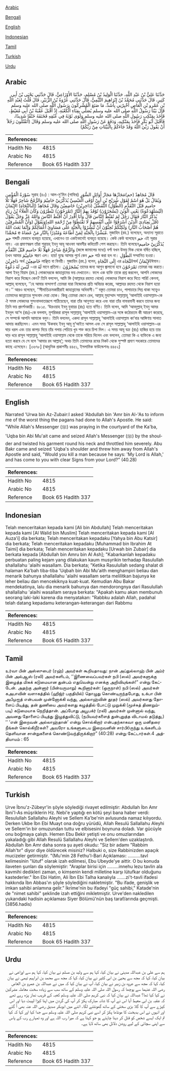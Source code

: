 [Arabic](#arabic)

[Bengali](#bengali)

[English](#english)

[Indonesian](#indonesian)

[Tamil](#tamil)

[Turkish](#turkish)

[Urdu](#urdu)

## Arabic


<div dir="rtl" lang="ar" style={{fontSize:'larger',backgroundColor:'#f8f9fa',padding:20}}>
حَدَّثَنَا عَلِيُّ بْنُ عَبْدِ اللَّهِ، حَدَّثَنَا الْوَلِيدُ بْنُ مُسْلِمٍ، حَدَّثَنَا الأَوْزَاعِيُّ، قَالَ حَدَّثَنِي يَحْيَى بْنُ أَبِي كَثِيرٍ، قَالَ حَدَّثَنِي مُحَمَّدُ بْنُ إِبْرَاهِيمَ التَّيْمِيُّ، قَالَ حَدَّثَنِي عُرْوَةُ بْنُ الزُّبَيْرِ، قَالَ قُلْتُ لِعَبْدِ اللَّهِ بْنِ عَمْرِو بْنِ الْعَاصِ أَخْبِرْنِي بِأَشَدِّ، مَا صَنَعَ الْمُشْرِكُونَ بِرَسُولِ اللَّهِ صلى الله عليه وسلم قَالَ بَيْنَا رَسُولُ اللَّهِ صلى الله عليه وسلم يُصَلِّي بِفِنَاءِ الْكَعْبَةِ، إِذْ أَقْبَلَ عُقْبَةُ بْنُ أَبِي مُعَيْطٍ، فَأَخَذَ بِمَنْكِبِ رَسُولِ اللَّهِ صلى الله عليه وسلم وَلَوَى ثَوْبَهُ فِي عُنُقِهِ فَخَنَقَهُ خَنْقًا شَدِيدًا، فَأَقْبَلَ أَبُو بَكْرٍ فَأَخَذَ بِمَنْكِبِهِ، وَدَفَعَ عَنْ رَسُولِ اللَّهِ صلى الله عليه وسلم وَقَالَ ‏(‏أَتَقْتُلُونَ رَجُلاً أَنْ يَقُولَ رَبِّيَ اللَّهُ وَقَدْ جَاءَكُمْ بِالْبَيِّنَاتِ مِنْ رَبِّكُمْ‏)‏
</div>
<div style={{backgroundColor:'#f8f9fa',padding:20, marginBottom: 10}}><table> <thead> <tr> <th>References:</th> <th></th> </tr> </thead> <tbody><tr><td>Hadith No</td><td>4815</td></tr><tr><td>Arabic No</td><td>4815</td></tr><tr><td>Reference</td><td>Book 65 Hadith 337</td></tr></tbody></table></div>

## Bengali


<div dir="ltr" lang="bn" style={{fontSize:'larger',backgroundColor:'#f8f9fa',padding:20}}>
سُوْرَةُ الْمُؤْمِنِ সূরাহ (৪০) : আল-মু’মিন (গাফির) قَالَ مُجَاهِدٌ (حم)مَجَازُهَا مَجَازُ أَوَائِلِ السُّوَرِ وَيُقَالُ بَلْ هُوَ اسْمٌ لِقَوْلِ شُرَيْحِ بْنِ أَبِيْ أَوْفَى الْعَبْسِيِّ يُذَكِّرُنِيْ حَامِيْمَ وَالرُّمْحُ شَاجِرٌ فَهَلَّا تَلَا حاميم قَبْلَ التَّقَدُّمِ (الطَّوْلِ) التَّفَضُّلُ (دَاخِرِيْنَ) خَاضِعِيْنَ وَقَالَ مُجَاهِدٌ (إِلَىالنَّجَاةِ) الإِيْمَانُ (لَيْسَلَهُدَعْوَةٌ) يَعْنِي الْوَثَنَ (يُسْجَرُوْنَ) تُوْقَدُ بِهِمْ النَّارُ (تَمْرَحُوْنَ) تَبْطَرُوْنَ وَكَانَ الْعَلَاءُ بْنُ زِيَادٍ يُذَكِّرُ النَّارَ فَقَالَ رَجُلٌ لِمَ تُقَنِّطْ النَّاسَ قَالَ وَأَنَا أَقْدِرُ أَنْ أُقَنِّطَ النَّاسَ وَاللهُ عَزَّ وَجَلَّ يَقُوْلُ (قُلْ يٰعِبَادِيَ الَّذِيْنَ أَسْرَفُوْا عَلٰٓى أَنْفُسِهِمْ لَا تَقْنَطُوْا مِنْ رَّحْمَةِ اللهِ)وَيَقُوْلُ (وَأَنَّ الْمُسْرِفِيْنَ هُمْ أَصْحَابُ النَّارِ) وَلَكِنَّكُمْ تُحِبُّوْنَ أَنْ تُبَشَّرُوْا بِالْجَنَّةِ عَلَى مَسَاوِئِ أَعْمَالِكُمْ وَإِنَّمَا بَعَثَ اللهُ مُحَمَّدًا e مُبَشِّرًا بِالْجَنَّةِ لِمَنْ أَطَاعَهُ وَمُنْذِرًا بِالنَّارِ مَنْ عَصَاهُ. মুজাহিদ (রহ.) বলেছেন, অন্যান্য সূরাতে حم শব্দটি যেভাবে ব্যবহৃত হয়েছে, এখানেও তা একইভাবেই ব্যবহৃত হয়েছে। কেউ কেউ বলেছেন حم এই সূরার নাম। এর প্রমাণস্বরূপ তাঁরা শুরায়হ্ ইবনু আবূ আওফা আবসীর কবিতাটি পেশ করছেন। তিনি বলেছেনيُذَكِّرُنِيْ حاميم وَالرُّمْحُ شَاجِرٌ فَهَلَّا تَلَا حاميم قَبْلَ التَّقَدُّمِ (জঙ্গে জামালের মধ্যে) বর্শা যখন উভয় দিক থেকে বর্ষিত হচ্ছিল, তখন আমার حَامِيْمَ স্মরণ এল। হায়! যুদ্ধে আসার পুর্বে কেন حم পাঠ করা হল না। الطَّوْلِ সম্মানিত হওয়া। دَاخِرِيْنَ অর্থ خَاضِعِيْنَ লাঞ্ছিত বা বিনয়ী। মুজাহিদ (রহ.) বলেন, إِلَى النَّجَاةِ এর النَّجَاةঅর্থ الإِيْمَانُঈমান। لَيْسَ لَهُ دَعْوَةٌ -এর لَهُ মানে প্রতিমা। يُسْجَرُوْنَ তাদের জন্য আগুন জ্বালানো হবে تَمْرَحُوْنَ তোমরা দম্ভ করতে। আলা ইবনু যিয়াদ (রহ.) লোকদেরকে জাহান্নামের ভয় দেখাতেন। ফলে এক ব্যক্তি তাকে প্রশ্ন করলেন, আপনি লোকদের নিরাশ করে দিচ্ছেন কেন? তিনি বললেন, আমি কি (আল্লাহর রহমত থেকে) লোকদের নিরাশ করে দিতে পারি! কেননা, আল্লাহ্ বলেছেন, ‘‘হে আমার বান্দাগণ! তোমরা যারা নিজেদের প্রতি অবিচার করেছ, আল্লাহর রহমত থেকে নিরাশ হয়ো না।’’ আরও বলেছেন, ‘‘সীমাতিক্রমকারীরাই জাহান্নামের অধিবাসী।’’ বস্তুত তোমরা চাও, পাপাচারে লিপ্ত থাকা সত্ত্বেও তোমাদের জান্নাতের সুসংবাদ দেয়া হোক। কিন্তু তোমরা জেনে রেখ, আল্লাহ্ মুহাম্মাদ সাল্লাল্লাহু ‘আলাইহি ওয়াসাল্লাম-কে ঐ সমস্ত লোকদের সুসংবাদদাতারূপে পাঠিয়েছেন, যারা তাঁর আনুগত্য করে এবং যারা তাঁর নাফরমানী করবে তাদের জন্য তিনি ভয় প্রদর্শনকারী। ৪৮১৫. ‘উরওয়াহ ইবনু যুবায়র (রাঃ) হতে বর্ণিত। তিনি বলেন, আমি ‘আবদুল্লাহ্ ইবনু আমর ইবনুল আ‘স (রাঃ)-কে বললাম, মুশরিকরা রাসূল সাল্লাল্লাহু ‘আলাইহি ওয়াসাল্লাম-এর সঙ্গে কঠোরতম কী আচরণ করেছে, সে সম্পর্কে আপনি আমাকে বলুন। তিনি বললেন, একদা রাসূল সাল্লাল্লাহু ‘আলাইহি ওয়াসাল্লাম কা‘বার আঙ্গিণায় সালাত আদায় করছিলেন। এমন সময় ‘উকবাহ ইবনু আবূ মু’আইত আসল এবং সে রাসূল সাল্লাল্লাহু ‘আলাইহি ওয়াসাল্লাম-এর ঘাড় ধরল এবং তার কাপড় দিয়ে তাঁর গলায় পেচিয়ে খুব শক্ত করে চিপা দিল। এ সময় আবূ বক্র (রাঃ) হাজির হয়ে তার ঘাড় ধরে রাসূল সাল্লাল্লাহু ‘আলাইহি ওয়াসাল্লাম থেকে তাকে সরিয়ে দিলেন এবং বললেন, তোমরা কি এ ব্যক্তিকে এ জন্য হত্যা করবে যে সে বলে ‘আমার রব আল্লাহ্’; অথচ তিনি তোমাদের রবের নিকট থেকে সুস্পষ্ট প্রমাণ সহকারে তোমাদের কাছে এসেছেন। [৩৬৭৮] (আধুনিক প্রকাশনীঃ ৪৪৫১, ইসলামিক ফাউন্ডেশনঃ ৪৪৫২)
</div>
<div style={{backgroundColor:'#f8f9fa',padding:20, marginBottom: 10}}><table> <thead> <tr> <th>References:</th> <th></th> </tr> </thead> <tbody><tr><td>Hadith No</td><td>4815</td></tr><tr><td>Arabic No</td><td>4815</td></tr><tr><td>Reference</td><td>Book 65 Hadith 337</td></tr></tbody></table></div>

## English


<div dir="ltr" lang="en" style={{fontSize:'larger',backgroundColor:'#f8f9fa',padding:20}}>
Narrated 'Urwa bin Az-Zubair:I asked 'Abdullah bin 'Amr bin Al-'As to inform me of the worst thing the pagans had done to Allah's Apostle. He said: "While Allah's Messenger (ﷺ) was praying in the courtyard of the Ka'ba, 'Uqba bin Abi Mu'ait came and seized Allah's Messenger (ﷺ) by the shoulder and twisted his garment round his neck and throttled him severely. Abu Bakr came and seized 'Uqba's shoulder and threw him away from Allah's Apostle and said, "Would you kill a man because he says: 'My Lord is Allah,' and has come to you with clear Signs from your Lord?" (40.28)
</div>
<div style={{backgroundColor:'#f8f9fa',padding:20, marginBottom: 10}}><table> <thead> <tr> <th>References:</th> <th></th> </tr> </thead> <tbody><tr><td>Hadith No</td><td>4815</td></tr><tr><td>Arabic No</td><td>4815</td></tr><tr><td>Reference</td><td>Book 65 Hadith 337</td></tr></tbody></table></div>

## Indonesian


<div dir="ltr" lang="id" style={{fontSize:'larger',backgroundColor:'#f8f9fa',padding:20}}>
Telah menceritakan kepada kami [Ali bin Abdullah] Telah menceritakan kepada kami [Al Walid bin Muslim] Telah menceritakan kepada kami [Al Auza'i] dia berkata; Telah menceritakan kepadaku [Yahya bin Abu Katsir] dia berkata; Telah menceritakan kepadaku [Muhammad bin Ibrahim At Taimi] dia berkata; Telah menceritakan kepadaku [Urwah bin Zubair] dia berkata kepada [Abdullah bin Amru bin Al Ash]; "Kabarkanlah kepadaku perbuatan paling kejam yang dilakukan kaum musyrikin terhadap Rasulullah shallallahu 'alaihi wasallam. Dia berkata; "Ketika Rasulullah sedang shalat di halaman Ka'bah tiba-tiba 'Uqbah bin Abi Mu'aith menghampiri beliau dan menarik bahunya shallallahu 'alaihi wasallam serta melilitkan bajunya ke leher beliau dan mencekiknya kuat-kuat. Kemudian Abu Bakar mendekatinya, lalu dia menarik bahunya dan mendorongnya dari Rasulullah shallallahu 'alaihi wasallam seraya berkata: "Apakah kamu akan membunuh seorang laki-laki karena dia menyatakan: "Rabbku adalah Allah, padahal telah datang kepadamu keterangan-keterangan dari Rabbmu
</div>
<div style={{backgroundColor:'#f8f9fa',padding:20, marginBottom: 10}}><table> <thead> <tr> <th>References:</th> <th></th> </tr> </thead> <tbody><tr><td>Hadith No</td><td>4815</td></tr><tr><td>Arabic No</td><td>4815</td></tr><tr><td>Reference</td><td>Book 65 Hadith 337</td></tr></tbody></table></div>

## Tamil


<div dir="ltr" lang="ta" style={{fontSize:'larger',backgroundColor:'#f8f9fa',padding:20}}>
உர்வா பின் அஸ்ஸுபைர் (ரஹ்) அவர்கள் கூறியதாவது: நான் அப்துல்லாஹ் பின் அம்ர் பின் அல்ஆஸ் (ரலி) அவர்களிடம், ‘‘இணைவைப்பவர்கள் நபி (ஸல்) அவர்களுக்கு இழைத்த மிகக் கடுமையான துன்பம் எதுவென்று எனக்கு அறிவியுங்கள்!” என்று கேட்டேன். அதற்கு அன்னார் (பின்வருமாறு) கூறினார்கள்: (ஒருநாள்) நபி (ஸல்) அவர்கள் கஅபாவின் வளாகத்தில் (ஹிஜ்ர் பகுதியில்) தொழுது கொண்டிருந்தபோது, உக்பா பின் அபீமுஐத் என்பவன் முன்னோக்கி வந்து, அல்லாஹ்வின் தூதர் (ஸல்) அவர்களது தோளைப் பிடித்து, தன் துணியை அவர்களது கழுத்தில் போட்டு முறுக்கி (மூச்சுத் திணறும்படி) கடுமையாக நெறித்தான். அப்போது அபூபக்ர் (ரலி) அவர்கள் முன்னால் வந்து, அவனது தோளைப் பிடித்து இழுத்துவிட்டு, (நபியவர்களைத் துன்புறுத்த விடாமல் தடுத்து,) ‘‘ ‘என் இறைவன் அல்லாஹ்தான்’ என்று சொல்கிறார் என்பதற்காகவா ஒரு மனிதரை நீங்கள் கொல்கிறீர்கள்? அவரோ உங்களுடைய இறைவனின் சார்பிóருந்து உங்களிடம் தெளிவான சான்றுகளைக் கொண்டுவந்திருக்கிறார்” (40:28) என்று கேட்டார்கள்.4 அத்தியாயம் : 65
</div>
<div style={{backgroundColor:'#f8f9fa',padding:20, marginBottom: 10}}><table> <thead> <tr> <th>References:</th> <th></th> </tr> </thead> <tbody><tr><td>Hadith No</td><td>4815</td></tr><tr><td>Arabic No</td><td>4815</td></tr><tr><td>Reference</td><td>Book 65 Hadith 337</td></tr></tbody></table></div>

## Turkish


<div dir="ltr" lang="tr" style={{fontSize:'larger',backgroundColor:'#f8f9fa',padding:20}}>
Urve İbnu'z-Zübeyr'in şöyle söylediği rivayet edilmiştir: Abdullah İbn Amr İbni'l-As müşriklerin Hz. Nebi'e yaptığı en kötü şeyi bana haber verdi: Resulullah Sallallahu Aleyhi ve Sellem Ka'be'nin avlusunda namaz kılıyordu. Derken Ukbe İbn Ebi Muayt ona doğru yürüdü, Allah Resulü Sallallahu Aleyhi ve Sellem'in bir omuzundan tuttu ve elbisesini boynuna doladı. Var gücüyle onu boğmaya çalıştı. Hemen Ebu Bekir yetişti ve onu omuzlarından yakaladığı gibi Allah Resulü Sallallahu Aleyhi ve Sellem'den uzaklaştırdı. Abdullah İbn Amr daha sonra şu ayeti okudu: "Siz bir adamı "Rabbim Allah'tır" diyor diye öldürecek misiniz? Halbuki o, size Rabbinizden apaçık mucizeler getirmiştir. "(Mu'min 28 Fethu'l-Bari Açıklaması: ..........tavl kelimesinin "lütuf" olarak izah edilmesi, Ebu Ubeyde'ye aittir. O bu konuda ilaveten şunları da söylemiştir: "Araplar birisi için .........innehu lezu tavlin ala kavmihi dedikleri zaman, o kimsenin kendi milletine karşı lütufkar olduğunu kastederler." İbn Ebi Hatim, Ali İbn Ebi Talha kanalıyla .......zi't-tavli ifadesi hakkında İbn Abbas'ın şöyle söylediğini nakletmiştir. "Bu ifade, genişlik ve imkan sahibi anlamına gelir." İkrime'nin bu ifadeyi "güç sahibi," Katade'nin de "nimet sahibi" şeklinde izah ettiğini mikletmiştir. Urve'den nakledilen yukarıdaki hadisin açıklaması Siyer Bölümü'nün baş taraf/arında geçmişti.(3856.hadis)
</div>
<div style={{backgroundColor:'#f8f9fa',padding:20, marginBottom: 10}}><table> <thead> <tr> <th>References:</th> <th></th> </tr> </thead> <tbody><tr><td>Hadith No</td><td>4815</td></tr><tr><td>Arabic No</td><td>4815</td></tr><tr><td>Reference</td><td>Book 65 Hadith 337</td></tr></tbody></table></div>

## Urdu


<div dir="rtl" lang="ur" style={{fontSize:'larger',backgroundColor:'#f8f9fa',padding:20}}>
ہم سے علی بن عبداللہ مدینی نے بیان کیا، کہا ہم سے ولید بن مسلم نے بیان کیا، کہا ہم سے اوزاعی نے بیان کیا، کہا کہ مجھ سے یحییٰ بن ابی کثیر نے بیان کیا، کہا کہ مجھ سے محمد بن ابراہیم تیمی نے بیان کیا، کہا کہ مجھ سے عروہ بن زبیر نے بیان کیا، آپ نے بیان کیا کہ میں نے عبداللہ بن عمرو بن العاص رضی اللہ عنہما سے پوچھا کہ رسول اللہ صلی اللہ علیہ وسلم کے ساتھ سب سے زیادہ سخت معاملہ مشرکین نے کیا کیا تھا؟ عبداللہ نے بیان کیا کہ نبی کریم صلی اللہ علیہ وسلم کعبہ کے قریب نماز پڑھ رہے تھے کہ عقبہ بن ابی معیط آیا اس نے آپ کا شانہ مبارک پکڑ کر آپ کی گردن میں اپنا کپڑا لپیٹ دیا اور اس کپڑے سے آپ کا گلا بڑی سختی کے ساتھ گھونٹنے لگا۔ اتنے میں ابوبکر صدیق رضی اللہ عنہ بھی آ گئے اور انہوں نے اس بدبخت کا مونڈھا پکڑ کر اسے نبی کریم صلی اللہ علیہ وسلم سے جدا کیا اور کہا کہ کیا تم ایک ایسے شخص کو قتل کر دینا چاہتے ہو جو کہتا ہے کہ میرا رب اللہ ہے اور وہ تمہارے رب کے پاس سے اپنی سچائی کے لیے روشن دلائل بھی ساتھ لایا ہے۔
</div>
<div style={{backgroundColor:'#f8f9fa',padding:20, marginBottom: 10}}><table> <thead> <tr> <th>References:</th> <th></th> </tr> </thead> <tbody><tr><td>Hadith No</td><td>4815</td></tr><tr><td>Arabic No</td><td>4815</td></tr><tr><td>Reference</td><td>Book 65 Hadith 337</td></tr></tbody></table></div>